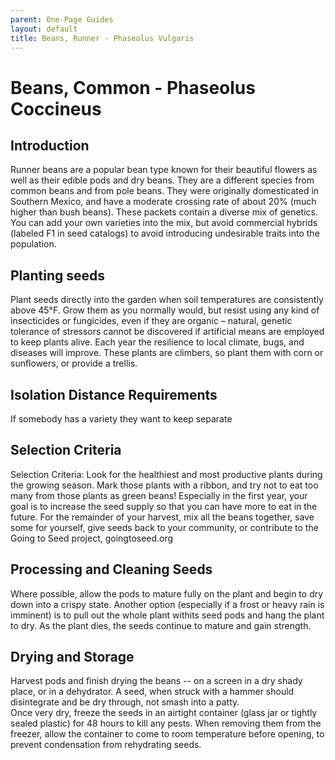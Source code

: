 ```yaml
---
parent: One-Page Guides
layout: default
title: Beans, Runner - Phaseolus Vulgaris
---
```


# Beans, Common - Phaseolus Coccineus

## Introduction
Runner beans are a popular bean type known for their beautiful flowers as well as their edible pods and dry beans. They are a different species from common beans and from pole beans.  They were originally domesticated in Southern Mexico, and have a moderate crossing rate of about 20% (much higher than bush beans). 
These packets contain a diverse mix of genetics. You can add your own varieties into the mix, but avoid commercial hybrids (labeled F1 in seed catalogs) to avoid introducing undesirable traits into the population.

## Planting seeds
Plant seeds directly into the garden when soil temperatures are consistently above 45°F. Grow them as you normally would, but resist using any kind of insecticides or fungicides, even if they are organic  – natural, genetic tolerance of stressors cannot be discovered if artificial means are employed to keep plants alive.    Each year the resilience to local climate, bugs, and diseases will improve. These plants are climbers, so plant them with corn or sunflowers, or provide a trellis.

## Isolation Distance Requirements
If somebody has a variety they want to keep separate

## Selection Criteria
Selection Criteria:   Look for the healthiest and most productive plants during the growing season. Mark those plants with a ribbon, and try not to eat too many from  those plants as green beans!  Especially in the first year, your goal is to increase the seed supply so that you can have more to eat in the future.   For the remainder of your harvest, mix all the beans together, save some for yourself,  give seeds back to your community, or contribute to the Going to Seed project, goingtoseed.org

## Processing and Cleaning Seeds
Where possible, allow the pods to mature fully on the plant and begin to dry down into a crispy state. Another option (especially if a frost or heavy rain is imminent) is to pull out the whole plant withits seed pods and hang the plant to dry. As the plant dies, the seeds continue to mature and gain strength.

## Drying and Storage
Harvest pods and finish drying the beans -- on a screen in a dry shady place, or in a dehydrator. A seed, when struck with a hammer should disintegrate and be dry through, not smash into a patty.   
Once very dry, freeze the seeds in an airtight container (glass jar or tightly sealed plastic) for 48 hours to kill any pests. When removing them from the freezer, allow the container to come to room temperature before opening, to prevent condensation from rehydrating seeds.
